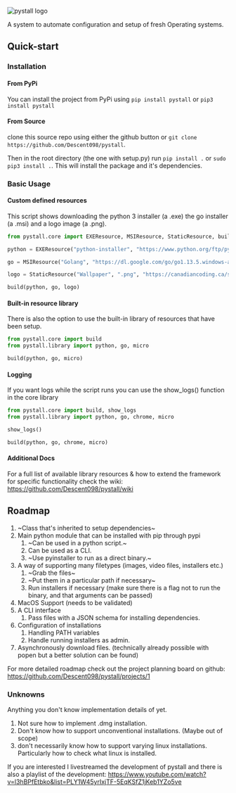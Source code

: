 ![pystall logo](https://raw.githubusercontent.com/Descent098/pystall/master/pystall-logo.png)



A system to automate configuration and setup of fresh Operating systems.



## Quick-start

### Installation



#### From PyPi

You can install the project from PyPi using ```pip install pystall``` or ```pip3 install pystall```



#### From Source

clone this source repo using either the github button or ```git clone https://github.com/Descent098/pystall```.

Then in the root directory (the one with setup.py) run ```pip install .``` or ```sudo pip3 install .```. This will install the package and it's dependencies.



### Basic Usage

#### Custom defined resources

This script shows downloading the python 3 installer (a .exe) the go installer (a .msi) and a logo image (a .png).

```python
from pystall.core import EXEResource, MSIResource, StaticResource, build

python = EXEResource("python-installer", "https://www.python.org/ftp/python/3.8.1/python-3.8.1.exe")

go = MSIResource("Golang", "https://dl.google.com/go/go1.13.5.windows-amd64.msi")

logo = StaticResource("Wallpaper", ".png", "https://canadiancoding.ca/static/img/post-banners/python-post-banner.9bf19b390832.png")

build(python, go, logo)
```



#### Built-in resource library

There is also the option to use the built-in library of resources that have been setup.

```python
from pystall.core import build
from pystall.library import python, go, micro

build(python, go, micro)
```



#### Logging

If you want logs while the script runs you can use the show_logs() function in the core library

```python
from pystall.core import build, show_logs
from pystall.library import python, go, chrome, micro

show_logs()

build(python, go, chrome, micro)
```



#### Additional Docs

For a full list of available library resources & how to extend the framework for specific functionality check the wiki: https://github.com/Descent098/pystall/wiki



## Roadmap


1. ~Class that's inherited to setup dependencies~
2. Main python module that can be installed with pip through pypi
    1. ~Can be used in a python script.~
    2. Can be used as a CLI. 
    3. ~Use pyinstaller to run as a direct binary.~
3. A way of supporting many filetypes (images, video files, installers etc.)
    1. ~Grab the files~
    2. ~Put them in a particular path if necessary~
    3. Run installers if necessary (make sure there is a flag not to run the binary, and that arguments can be passed)
4. MacOS Support (needs to be validated)
5. A CLI interface
    1. Pass files with a JSON schema for installing dependencies.
6. Configuration of installations
    1. Handling PATH variables
    2. Handle running installers as admin.
7. Asynchronously download files. (technically already possible with popen but a better solution can be found)



For more detailed roadmap check out the project planning board on github: https://github.com/Descent098/pystall/projects/1

### Unknowns

Anything you don't know implementation details of yet.

1. Not sure how to implement .dmg installation.
2. Don't know how to support unconventional installations. (Maybe out of scope)
3. don't necessarily know how to support varying linux installations. Particularly how to check what linux is installed.


If you are interested I livestreamed the development of pystall and there is also a playlist of the development: https://www.youtube.com/watch?v=l3hBPfEtbko&list=PLY1W45yrIxjTF-5EqKSfZ1jKeb1YZo5ve

